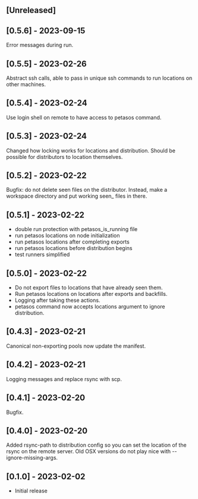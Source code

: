 ## [Unreleased]

## [0.5.6] - 2023-09-15

Error messages during run.

## [0.5.5] - 2023-02-26

Abstract ssh calls, able to pass in unique ssh commands to run locations on other machines.

## [0.5.4] - 2023-02-24

Use login shell on remote to have access to petasos command.

## [0.5.3] - 2023-02-24

Changed how locking works for locations and distribution. Should be possible for distributors to location themselves.

## [0.5.2] - 2023-02-22

Bugfix: do not delete seen files on the distributor. Instead, make a workspace directory and put working seen_ files in there.

## [0.5.1] - 2023-02-22

- double run protection with petasos_is_running file
- run petasos locations on node initialization
- run petasos locations after completing exports
- run petasos locations before distribution begins
- test runners simplified

## [0.5.0] - 2023-02-22

- Do not export files to locations that have already seen them.
- Run petasos locations on locations after exports and backfills.
- Logging after taking these actions.
- petasos command now accepts locations argument to ignore distribution.

## [0.4.3] - 2023-02-21

Canonical non-exporting pools now update the manifest.

## [0.4.2] - 2023-02-21

Logging messages and replace rsync with scp.

## [0.4.1] - 2023-02-20

Bugfix.

## [0.4.0] - 2023-02-20

Added rsync-path to distribution config so you can set the location of the rsync on the remote server. Old OSX versions do not play nice with --ignore-missing-args.

## [0.1.0] - 2023-02-02

- Initial release
